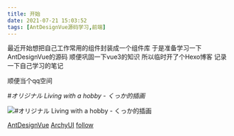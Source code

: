 ```yaml
---
title: 开始
date: 2021-07-21 15:03:52
tags: [AntDesignVue源码学习,前端]
---
```


最近开始想把自己工作常用的组件封装成一个组件库
于是准备学习一下AntDesignVue的源码
顺便巩固一下vue3的知识
所以临时开了个Hexo博客
记录一下自己学习的笔记

顺便当个qq空间



*#オリジナル Living with a hobby - くっか的插画*

![#オリジナル Living with a hobby - くっか的插画](/images/0721.jpg)

[AntDesignVue](https://github.com/vueComponent/ant-design-vue)
[ArchyUI](https://github.com/ArchyInk/Archy-UI)
[follow](https://github.com/ArchyInk/)